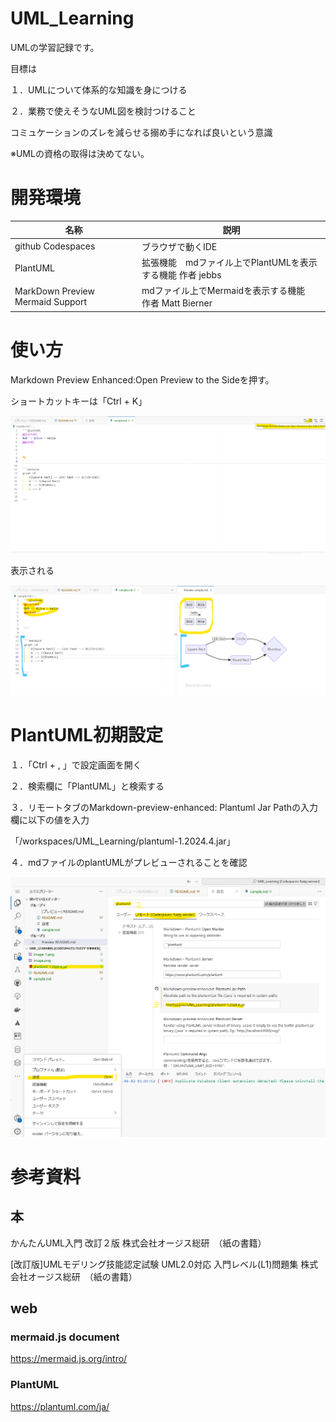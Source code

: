 # UML_Learning
UMLの学習記録です。

目標は

１．UMLについて体系的な知識を身につける

２．業務で使えそうなUML図を検討つけること

コミュケーションのズレを減らせる搦め手になれば良いという意識

※UMLの資格の取得は決めてない。


# 開発環境
|名称|説明|
|---|----|
github Codespaces |ブラウザで動くIDE
PlantUML|拡張機能　mdファイル上でPlantUMLを表示する機能 作者 jebbs
MarkDown Preview Mermaid Support| mdファイル上でMermaidを表示する機能　作者 Matt Bierner


# 使い方
Markdown Preview Enhanced:Open Preview to the Sideを押す。

ショートカットキーは「Ctrl + K」

![alt text](images/image.png)


表示される

![alt text](images/image-1.png)


# PlantUML初期設定

１．「Ctrl + , 」で設定画面を開く

２．検索欄に「PlantUML」と検索する

３．リモートタブのMarkdown-preview-enhanced: Plantuml Jar Pathの入力欄に以下の値を入力

「/workspaces/UML_Learning/plantuml-1.2024.4.jar」

４．mdファイルのplantUMLがプレビューされることを確認


![alt text](images/image-2.png)



# 参考資料

## 本
かんたんUML入門 改訂２版 株式会社オージス総研　（紙の書籍）

[改訂版]UMLモデリング技能認定試験 UML2.0対応 入門レベル(L1)問題集 株式会社オージス総研　（紙の書籍）

## web

### mermaid.js document

https://mermaid.js.org/intro/

### PlantUML

https://plantuml.com/ja/